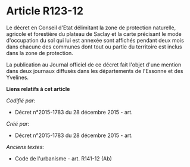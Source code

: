 # Article R123-12

Le décret en Conseil d'Etat délimitant la zone de protection naturelle, agricole et forestière du plateau de Saclay et la
carte précisant le mode d'occupation du sol qui lui est annexée sont affichés pendant deux mois dans chacune des communes
dont tout ou partie du territoire est inclus dans la zone de protection.

La publication au Journal officiel de ce décret fait l'objet d'une mention dans deux journaux diffusés dans les départements
de l'Essonne et des Yvelines.

**Liens relatifs à cet article**

_Codifié par_:

  - Décret n°2015-1783 du 28 décembre 2015 - art.

_Créé par_:

  - Décret n°2015-1783 du 28 décembre 2015 - art.

_Anciens textes_:

  - Code de l'urbanisme - art. R141-12 (Ab)
